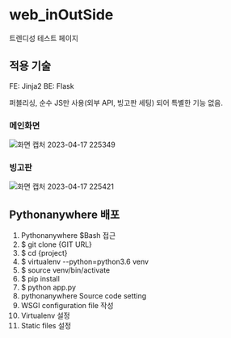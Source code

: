 # web_inOutSide
트렌디성 테스트 페이지

## 적용 기술
FE: Jinja2
BE: Flask

퍼블리싱, 순수 JS만 사용(외부 API, 빙고판 세팅) 되어 특별한 기능 없음.

### 메인화면
![화면 캡처 2023-04-17 225349](https://user-images.githubusercontent.com/52080124/232505255-cf5b825f-d2e2-4314-ac47-879290d8294f.png)

### 빙고판
![화면 캡처 2023-04-17 225421](https://user-images.githubusercontent.com/52080124/232505263-e70ddc48-b94c-4f44-8c32-1dcc51dc6af4.png)



## Pythonanywhere 배포

1. Pythonanywhere $Bash 접근
2. $ git clone {GIT URL}
3. $ cd {project}
4. $ virtualenv --python=python3.6 venv
5. $ source venv/bin/activate
6. $ pip install
7. $ python app.py
8. pythonanywhere Source code setting
9. WSGI configuration file 작성
10. Virtualenv 설정
11. Static files 설정
